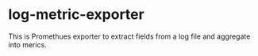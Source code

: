 # log-metric-exporter

This is Promethues exporter to extract fields from a log file and aggregate into merics.

